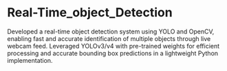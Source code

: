 # Real-Time_object_Detection
Developed a real-time object detection system using YOLO and OpenCV, enabling fast and accurate identification of multiple objects through live webcam feed. Leveraged YOLOv3/v4 with pre-trained weights for efficient processing and accurate bounding box predictions in a lightweight Python implementation.
